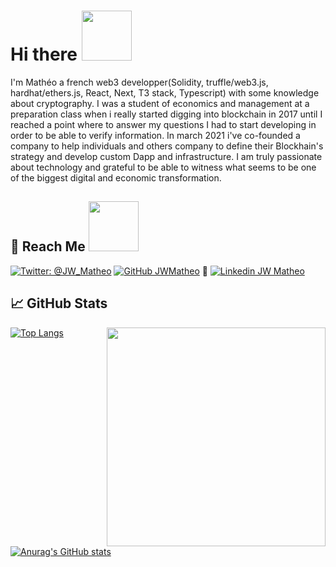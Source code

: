 # Hi there  <img width="80" src="https://media.giphy.com/media/fvrL3qgQiMjg3GvBas/giphy.gif">
<!-- https://media.giphy.com/media/v1.Y2lkPTc5MGI3NjExYmE5Yjg1NmE2NDUwYjlkMGQ1MzgyYmNmODA1YTgwNGU0ZGVmMzNmMiZjdD1z/fVc6G5zbFwxo2YGXIP/giphy.gif -->
<!-- https://media.giphy.com/media/fvrL3qgQiMjg3GvBas/giphy.gif -->
<!-- https://media.giphy.com/media/v1.Y2lkPTc5MGI3NjExbmhnenVuN2R0NGdzcTBvcDNtZ3MyYTQ0Nzc3aG5tNzhqd2IxYjBxbSZjdD1z/124rIiBX0Kh5Cw/giphy.gif -->
<!-- https://media.giphy.com/media/v1.Y2lkPTc5MGI3NjExZmUwNjZjNzE5MDYwODQ2MjdlZmQ2ZTgxY2NhYTIwODMwNmJmODI1NSZjdD1z/xgdfNaM8kr6Lu/giphy.gif -->
<!-- https://media.giphy.com/media/v1.Y2lkPTc5MGI3NjExbmhnenVuN2R0NGdzcTBvcDNtZ3MyYTQ0Nzc3aG5tNzhqd2IxYjBxbSZjdD1z/124rIiBX0Kh5Cw/giphy.gif -->
<!-- https://media.tenor.com/us_DLS7EdkYAAAAi/dio-brando.gif -->
I'm Mathéo a french web3 developper(Solidity, truffle/web3.js, hardhat/ethers.js, React, Next, T3 stack, Typescript) with some knowledge about cryptography. I was a student of economics and management at a preparation class when i really started digging into blockchain in 2017 until I reached a point where to answer my questions I had to start developing in order to be able to verify information. In march 2021 i've co-founded a company to help individuals and others company to define their Blockhain's strategy and develop custom Dapp and infrastructure. I am truly passionate about technology and grateful to be able to witness what seems to be one of the biggest digital and economic transformation.

## :dart: Reach Me <img width="80" src="https://media.giphy.com/media/v1.Y2lkPTc5MGI3NjExbmhnenVuN2R0NGdzcTBvcDNtZ3MyYTQ0Nzc3aG5tNzhqd2IxYjBxbSZjdD1z/124rIiBX0Kh5Cw/giphy.gif">

[![Twitter: @JW_Matheo](https://img.shields.io/twitter/follow/JW_Matheo?style=social)](https://twitter.com/JW_Matheo)
[![GitHub JWMatheo](https://img.shields.io/github/followers/JWMatheo?label=follow%20me&style=social)](https://github.com/JWMatheo)
:briefcase: [![Linkedin JW Matheo](https://img.shields.io/badge/Twitter-1DA1F2?style=for-the-badge&logo=twitter&logoColor=white)](https://www.linkedin.com/in/matheo-vallone/)

## &#x1f4c8; GitHub Stats
<img align="right" width="350" src="https://media.giphy.com/media/UqYDZT2Sek7bXkL2On/giphy.gif">

[![Top Langs](https://github-readme-stats.vercel.app/api/top-langs/?username=JWMatheo&layout=compact&hide=HTML,CSS,Typescript)](https://github.com/anuraghazra/github-readme-stats)

[![Anurag's GitHub stats](https://github-readme-stats.vercel.app/api?username=JWMatheo&count_private=true&show_icons=true&theme=transparent&text_color=000000&hide=issues)](https://github.com/anuraghazra/github-readme-stats)
